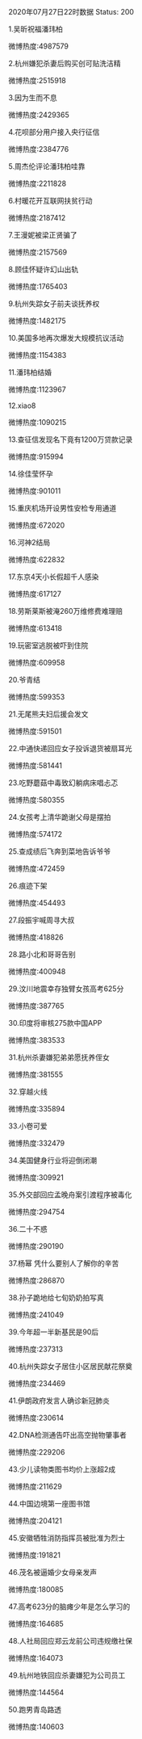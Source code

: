 2020年07月27日22时数据
Status: 200

1.吴昕祝福潘玮柏

微博热度:4987579

2.杭州嫌犯杀妻后购买创可贴洗洁精

微博热度:2515918

3.因为生而不息

微博热度:2429365

4.花呗部分用户接入央行征信

微博热度:2384776

5.周杰伦评论潘玮柏哇靠

微博热度:2211828

6.村暖花开互联网扶贫行动

微博热度:2187412

7.王漫妮被梁正贤骗了

微博热度:2157569

8.顾佳怀疑许幻山出轨

微博热度:1765403

9.杭州失踪女子前夫谈抚养权

微博热度:1482175

10.美国多地再次爆发大规模抗议活动

微博热度:1154383

11.潘玮柏结婚

微博热度:1123967

12.xiao8

微博热度:1090215

13.查征信发现名下竟有1200万贷款记录

微博热度:915994

14.徐佳莹怀孕

微博热度:901011

15.重庆机场开设男性安检专用通道

微博热度:672020

16.河神2结局

微博热度:622832

17.东京4天小长假超千人感染

微博热度:617127

18.劳斯莱斯被淹260万维修费难理赔

微博热度:613418

19.玩密室逃脱被吓到住院

微博热度:609958

20.爷青结

微博热度:599353

21.无尾熊夫妇后援会发文

微博热度:591501

22.中通快递回应女子投诉退货被扇耳光

微博热度:581441

23.吃野蘑菇中毒致幻躺病床唱忐忑

微博热度:580355

24.女孩考上清华跪谢父母是摆拍

微博热度:574172

25.查成绩后飞奔到菜地告诉爷爷

微博热度:472459

26.痕迹下架

微博热度:454493

27.段振宇喊周寻大叔

微博热度:418826

28.路小北和哥哥告别

微博热度:400948

29.汶川地震幸存独臂女孩高考625分

微博热度:387765

30.印度将审核275款中国APP

微博热度:383533

31.杭州杀妻嫌犯弟弟愿抚养侄女

微博热度:381555

32.穿越火线

微博热度:335894

33.小卷可爱

微博热度:332479

34.美国健身行业将迎倒闭潮

微博热度:309921

35.外交部回应孟晚舟案引渡程序被毒化

微博热度:294754

36.二十不惑

微博热度:290190

37.杨幂 凭什么要别人了解你的辛苦

微博热度:286870

38.孙子跪地给七旬奶奶拍写真

微博热度:241049

39.今年超一半新基民是90后

微博热度:237313

40.杭州失踪女子居住小区居民献花祭奠

微博热度:234469

41.伊朗政府发言人确诊新冠肺炎

微博热度:230614

42.DNA检测通告吓出高空抛物肇事者

微博热度:229206

43.少儿读物类图书均价上涨超2成

微博热度:211629

44.中国边境第一座图书馆

微博热度:204121

45.安徽牺牲消防指挥员被批准为烈士

微博热度:191821

46.茂名被逼婚少女母亲发声

微博热度:180085

47.高考623分的脑瘫少年是怎么学习的

微博热度:164685

48.人社局回应郑云龙前公司违规缴社保

微博热度:164073

49.杭州地铁回应杀妻嫌犯为公司员工

微博热度:144564

50.跑男青岛路透

微博热度:140603

